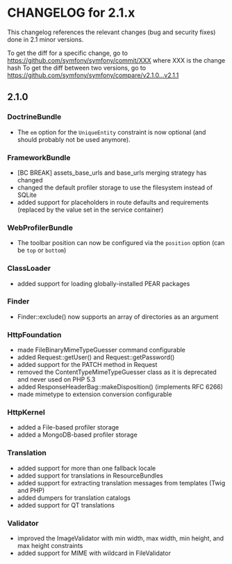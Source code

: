 CHANGELOG for 2.1.x
===================

This changelog references the relevant changes (bug and security fixes) done
in 2.1 minor versions.

To get the diff for a specific change, go to https://github.com/symfony/symfony/commit/XXX where XXX is the change hash
To get the diff between two versions, go to https://github.com/symfony/symfony/compare/v2.1.0...v2.1.1

2.1.0
-----

### DoctrineBundle

 * The `em` option for the `UniqueEntity` constraint is now optional (and should probably not be used anymore).

### FrameworkBundle

 * [BC BREAK] assets_base_urls and base_urls merging strategy has changed
 * changed the default profiler storage to use the filesystem instead of SQLite
 * added support for placeholders in route defaults and requirements (replaced by the value set in the service container)

### WebProfilerBundle

 * The toolbar position can now be configured via the `position` option (can be `top` or `bottom`)

### ClassLoader

 * added support for loading globally-installed PEAR packages

### Finder

 * Finder::exclude() now supports an array of directories as an argument

### HttpFoundation

 * made FileBinaryMimeTypeGuesser command configurable
 * added Request::getUser() and Request::getPassword()
 * added support for the PATCH method in Request
 * removed the ContentTypeMimeTypeGuesser class as it is deprecated and never used on PHP 5.3
 * added ResponseHeaderBag::makeDisposition() (implements RFC 6266)
 * made mimetype to extension conversion configurable

### HttpKernel

 * added a File-based profiler storage
 * added a MongoDB-based profiler storage

### Translation

 * added support for more than one fallback locale
 * added support for translations in ResourceBundles
 * added support for extracting translation messages from templates (Twig and PHP)
 * added dumpers for translation catalogs
 * added support for QT translations

### Validator

 * improved the ImageValidator with min width, max width, min height, and max height constraints
 * added support for MIME with wildcard in FileValidator
